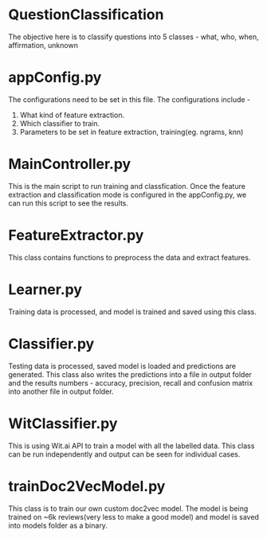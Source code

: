 # QuestionClassification

The objective here is to classify questions into 5 classes - 
what, who, when, affirmation, unknown

# appConfig.py
The configurations need to be set in this file. The configurations include - 
1. What kind of feature extraction.
2. Which classifier to train.
3. Parameters to be set in feature extraction, training(eg. ngrams, knn)

# MainController.py 
This is the main script to run training and classfication. Once the feature extraction and classification mode is configured in the appConfig.py, we can run this script to see the results.

# FeatureExtractor.py
This class contains functions to preprocess the data and extract features.

# Learner.py
Training data is processed, and model is trained and saved using this class.

# Classifier.py
Testing data is processed, saved model is loaded and predictions are generated. This class also writes the predictions into a file in output folder and the results numbers - accuracy, precision, recall and confusion matrix into another file in output folder.

# WitClassifier.py
This is using Wit.ai API to train a model with all the labelled data. This class can be run independently and output can be seen for individual cases.

# trainDoc2VecModel.py
This class is to train our own custom doc2vec model. The model is being trained on ~6k reviews(very less to make a good model) and model is saved into models folder as a binary.
